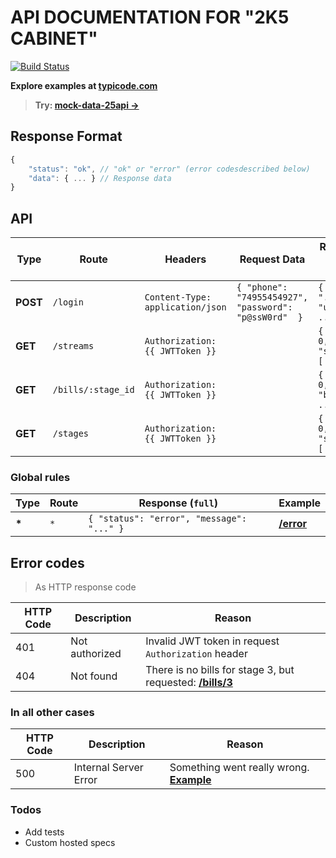 # API DOCUMENTATION FOR "2K5 CABINET"

[![Build Status](http://travis-ci.com/ivanets/mock-data-25api.svg?branch=master)](http://travis-ci.com/ivanets/mock-data-25api)

 **Explore examples at [typicode.com](https://my-json-server.typicode.com/ivanets/mock-data-25api)**

> **Try: [mock-data-25api ->](https://my-json-server.typicode.com/ivanets/mock-data-25api)**

## Response Format

```js
{
    "status": "ok", // "ok" or "error" (error codesdescribed below)
    "data": { ... } // Response data
}
```

## API

| Type | Route | Headers | Request Data | Response (`data` field) | Example |
| ------ | ------ | ------ | ------ | ------ | ------ |
| **POST** | `/login` | `Content-Type: application/json` | `{ "phone": "74955454927", "password": "p@ssW0rd"  }` | `{ "token", "...", "user": { ... } }` | **[/login](https://my-json-server.typicode.com/ivanets/mock-data-25api/login)** |
| **GET** | `/streams` | `Authorization: {{ JWTToken }}` | | `{ "count": 0, "streams": [ ... ] }` | **[/streams](https://my-json-server.typicode.com/ivanets/mock-data-25api/streams)** |
| **GET** | `/bills/:stage_id` | `Authorization: {{ JWTToken }}` | | `{ "count": 0, "bills": [ ... ] }` | **[/bills/1](https://my-json-server.typicode.com/ivanets/mock-data-25api/bills/1)** or **[/bills/2](https://my-json-server.typicode.com/ivanets/mock-data-25api/bills/2)** |
| **GET** | `/stages` | `Authorization: {{ JWTToken }}` | | `{ "count": 0, "stages": [ ... ] }` | **[/stages](https://my-json-server.typicode.com/ivanets/mock-data-25api/stages)** |

 ### Global rules

| Type | Route | Response (`full`) | Example |
| ------ | ------ | ------ | ------ |
| **\*** | `*` | `{ "status": "error", "message": "..." }` | **[/error](https://my-json-server.typicode.com/ivanets/mock-data-25api/error)** |

## Error codes

> As HTTP response code

| HTTP Code | Description | Reason |
| ------ | ------ | ------ |
| 401 | Not authorized | Invalid JWT token in request `Authorization` header |
| 404 | Not found | There is no bills for stage 3, but requested: **[/bills/3](https://my-json-server.typicode.com/ivanets/mock-data-25api/bills/3)** |

### In all other cases

| HTTP Code | Description | Reason |
| ------ | ------ | ------ |
| 500 | Internal Server Error | Something went really wrong. **[Example](https://my-json-server.typicode.com/ivanets/mock-data-25api/error)** |

### Todos

- Add tests
- Custom hosted specs
